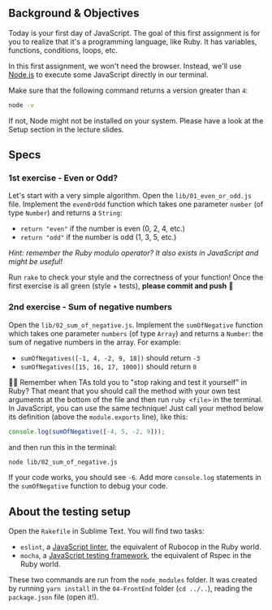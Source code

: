 ## Background & Objectives

Today is your first day of JavaScript. The goal of this first assignment is for you to realize that it's a programming language, like Ruby. It has variables, functions, conditions, loops, etc.

In this first assignment, we won't need the browser. Instead, we'll use [Node.js](https://nodejs.org/en/) to execute some JavaScript directly in our terminal.

Make sure that the following command returns a version greater than `4`:

```bash
node -v
```

If not, Node might not be installed on your system. Please have a look at the Setup section in the lecture slides.

## Specs

### 1st exercise - Even or Odd?

Let's start with a very simple algorithm. Open the `lib/01_even_or_odd.js` file. Implement the `evenOrOdd` function which takes one parameter `number` (of type `Number`) and returns a `String`:

- `return "even"` if the number is even (0, 2, 4, etc.)
- `return "odd"` if the number is odd (1, 3, 5, etc.)

_Hint: remember the Ruby modulo operator? It also exists in JavaScript and might be useful!_

Run `rake` to check your style and the correctness of your function! Once the first exercise is all green (style + tests), **please commit and push** 🙏

### 2nd exercise - Sum of negative numbers

Open the `lib/02_sum_of_negative.js`. Implement the `sumOfNegative` function which takes one parameter `numbers` (of type `Array`) and returns a `Number`: the sum of negative numbers in the array. For example:

- `sumOfNegatives([-1, 4, -2, 9, 18])` should return `-3`
- `sumOfNegatives([15, 16, 17, 1000])` should return `0`

👨‍🏫 Remember when TAs told you to "stop raking and test it yourself" in Ruby? That meant that you should call the method with your own test arguments at the bottom of the file and then run `ruby <file>` in the terminal. In JavaScript, you can use the same technique! Just call your method below its definition (above the `module.exports` line), like this:

```js
console.log(sumOfNegative([-4, 5, -2, 9]));
```

and then run this in the terminal:

```bash
node lib/02_sum_of_negative.js
```

If your code works, you should see `-6`. Add more `console.log` statements in the `sumOfNegative` function to debug your code.

## About the testing setup

Open the `Rakefile` in Sublime Text. You will find two tasks:

- `eslint`, a [JavaScript linter](http://eslint.org/), the equivalent of Rubocop in the Ruby world.
- `mocha`, a [JavaScript testing framework](https://mochajs.org), the equivalent of Rspec in the Ruby world.

These two commands are run from the `node_modules` folder. It was created by running `yarn install` in the `04-FrontEnd` folder (`cd ../..`), reading the `package.json` file (open it!).
